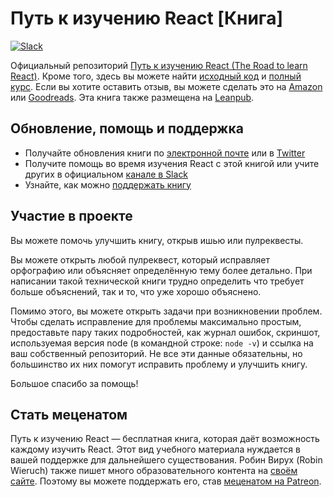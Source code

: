 # Путь к изучению React [Книга]

[![Slack](https://slack-the-road-to-learn-react.wieruch.com/badge.svg)](https://slack-the-road-to-learn-react.wieruch.com/)

Официальный репозиторий [Путь к изучению React (The Road to learn React)](https://www.robinwieruch.de/the-road-to-learn-react/). Кроме того, здесь вы можете найти [исходный код](https://github.com/the-road-to-learn-react/hackernews-client) и [полный курс](https://roadtoreact.com/). Если вы хотите оставить отзыв, вы можете сделать это на [Amazon](https://www.amazon.com/dp/B077HJFCQX?tag=21moves-20) или [Goodreads](https://www.goodreads.com/book/show/37503118-the-road-to-learn-react). Эта книга также размещена на [Leanpub](https://leanpub.com/the-road-to-learn-react).

## Обновление, помощь и поддержка

* Получайте обновления книги по [электронной почте](https://www.getrevue.co/profile/rwieruch) или в [Twitter](https://twitter.com/rwieruch)
* Получите помощь во время изучения React с этой книгой или учите других в официальном [канале в Slack](https://slack-the-road-to-learn-react.wieruch.com/)
* Узнайте, как можно [поддержать книгу](https://www.robinwieruch.de/about/)

## Участие в проекте

Вы можете помочь улучшить книгу, открыв ишью или пулреквесты.

Вы можете открыть любой пулреквест, который исправляет орфографию или объясняет определённую тему более детально. При написании такой технической книги трудно определить что требует больше объяснений, так и то, что уже хорошо объяснено.

Помимо этого, вы можете открыть задачи при возникновении проблем. Чтобы сделать исправление для проблемы максимально простым, предоставьте пару таких подробностей, как журнал ошибок, скриншот, используемая версия node (в командной строке: `node -v`) и ссылка на ваш собственный репозиторий. Не все эти данные обязательны, но большинство их них помогут исправить проблему и улучшить книгу.

Большое спасибо за помощь!

## Стать меценатом

Путь к изучению React — бесплатная книга, которая даёт возможность каждому изучить React. Этот вид учебного материала нуждается в вашей поддержке для дальнейшего существования. Робин Вирух (Robin Wieruch) также пишет много образовательного контента на [своём сайте](https://www.robinwieruch.de/). Поэтому вы можете поддержать его, став [меценатом на Patreon](https://www.patreon.com/rwieruch).
